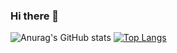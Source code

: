 ### Hi there 👋
![Anurag's GitHub stats](https://github-readme-stats.vercel.app/api?username=TheBigHappyDay&theme=swift_icons=true)
[![Top Langs](https://github-readme-stats.vercel.app/api/top-langs/?username=TheBigHappyDay)](https://github.com/TheBigHappyDay/github-readme-stats)
<!--
**TheBigHappyDay/TheBigHappyDay** is a ✨ _special_ ✨ repository because its `README.md` (this file) appears on your GitHub profile.

Here are some ideas to get you started:

- 🔭 I’m currently working on ...
- 🌱 I’m currently learning ...
- 👯 I’m looking to collaborate on ...
- 🤔 I’m looking for help with ...
- 💬 Ask me about ...
- 📫 How to reach me: ...
- 😄 Pronouns: ...
- ⚡ Fun fact: ...
-->
